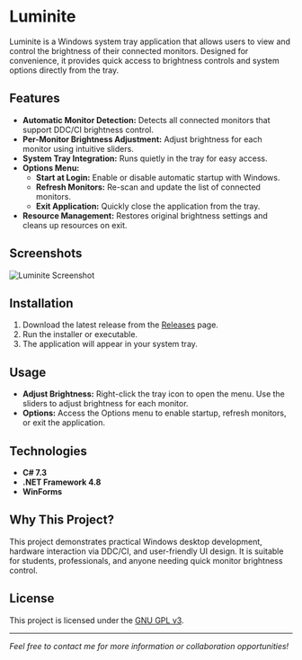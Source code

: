 # Luminite

Luminite is a Windows system tray application that allows users to view and control the brightness of their connected monitors. Designed for convenience, it provides quick access to brightness controls and system options directly from the tray.

## Features

- **Automatic Monitor Detection:** Detects all connected monitors that support DDC/CI brightness control.
- **Per-Monitor Brightness Adjustment:** Adjust brightness for each monitor using intuitive sliders.
- **System Tray Integration:** Runs quietly in the tray for easy access.
- **Options Menu:**
  - **Start at Login:** Enable or disable automatic startup with Windows.
  - **Refresh Monitors:** Re-scan and update the list of connected monitors.
  - **Exit Application:** Quickly close the application from the tray.
- **Resource Management:** Restores original brightness settings and cleans up resources on exit.

## Screenshots

![Luminite Screenshot](https://github.com/GrandDevPi/Luminite/blob/master/Screenshot%202025-07-30%20183518.png?raw=true)

## Installation

1. Download the latest release from the [Releases](#) page.
2. Run the installer or executable.
3. The application will appear in your system tray.

## Usage

- **Adjust Brightness:** Right-click the tray icon to open the menu. Use the sliders to adjust brightness for each monitor.
- **Options:** Access the Options menu to enable startup, refresh monitors, or exit the application.

## Technologies

- **C# 7.3**
- **.NET Framework 4.8**
- **WinForms**

## Why This Project?

This project demonstrates practical Windows desktop development, hardware interaction via DDC/CI, and user-friendly UI design. It is suitable for students, professionals, and anyone needing quick monitor brightness control.

## License

This project is licensed under the [GNU GPL v3](LICENSE).

---

*Feel free to contact me for more information or collaboration opportunities!*
